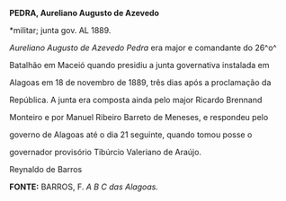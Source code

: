 **PEDRA, Aureliano Augusto de Azevedo**



\*militar; junta gov. AL 1889.



*Aureliano Augusto de Azevedo Pedra* era major e comandante do 26^o^

Batalhão em Maceió quando presidiu a junta governativa instalada em

Alagoas em 18 de novembro de 1889, três dias após a proclamação da

República. A junta era composta ainda pelo major Ricardo Brennand

Monteiro e por Manuel Ribeiro Barreto de Meneses, e respondeu pelo

governo de Alagoas até o dia 21 seguinte, quando tomou posse o

governador provisório Tibúrcio Valeriano de Araújo.



Reynaldo de Barros



**FONTE:** BARROS, F. *A B C das Alagoas.*


